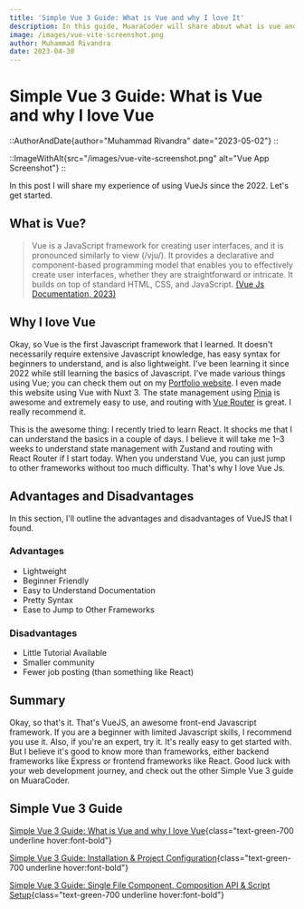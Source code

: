 ```yaml
---
title: 'Simple Vue 3 Guide: What is Vue and why I love It'
description: In this guide, MuaraCoder will share about what is vue and why I love vue, along with the advantages and disadvantages.
image: /images/vue-vite-screenshot.png
author: Muhammad Rivandra
date: 2023-04-30
---
```


# Simple Vue 3 Guide: What is Vue and why I love Vue

::AuthorAndDate{author="Muhammad Rivandra" date="2023-05-02"}
::

::ImageWithAlt{src="/images/vue-vite-screenshot.png" alt="Vue App Screenshot"}
::

In this post I will share my experience of using VueJs since the 2022. Let's get started. 

## What is Vue?

>Vue is a JavaScript framework for creating user interfaces, and it is pronounced similarly to view (/vju/). It provides a declarative and component-based programming model that enables you to effectively create user interfaces, whether they are straightforward or intricate. It builds on top of standard HTML, CSS, and JavaScript. [(Vue Js Documentation, 2023)](https://vuejs.org/guide/introduction.html#what-is-vue)


## Why I love Vue

Okay, so Vue is the first Javascript framework that I learned. It doesn't necessarily require extensive Javascript knowledge, has easy syntax for beginners to understand, and is also lightweight. I've been learning it since 2022 while still learning the basics of Javascript. I've made various things using Vue; you can check them out on my [Portfolio website](https://muhammad-rivandra.netlify.app/#/). I even made this website using Vue with Nuxt 3. The state management using [Pinia](https://pinia.vuejs.org) is awesome and extremely easy to use, and routing with [Vue Router](https://router.vuejs.org) is great. I really recommend it. 


This is the awesome thing: I recently tried to learn React. It shocks me that I can understand the basics in a couple of days. I believe it will take me 1–3 weeks to understand state management with Zustand and routing with React Router if I start today. When you understand Vue, you can just jump to other frameworks without too much difficulty. That's why I love Vue Js.

## Advantages and Disadvantages

In this section, I'll outline the advantages and disadvantages of VueJS that I found.


### Advantages

* Lightweight
* Beginner Friendly
* Easy to Understand Documentation
* Pretty Syntax
* Ease to Jump to Other Frameworks


### Disadvantages 

* Little Tutorial Available 
* Smaller community
* Fewer job posting (than something like React)


## Summary

Okay, so that's it. That's VueJS, an awesome front-end Javascript framework. If you are a beginner with limited Javascript skills, I recommend you use it. Also, if you're an expert, try it. It's really easy to get started with. But I believe it's good to know more than frameworks, either backend frameworks like Express or frontend frameworks like React. Good luck with your web development journey, and check out the other Simple Vue 3 guide on MuaraCoder.

## Simple Vue 3 Guide

[Simple Vue 3 Guide: What is Vue and why I love Vue](/front-end/what-is-vue-and-why-i-love-it){class="text-green-700 underline hover:font-bold"}

[Simple Vue 3 Guide: Installation & Project Configuration](/front-end/vue-installation-and-project-configuration){class="text-green-700 underline hover:font-bold"}

[Simple Vue 3 Guide: Single File Component, Composition API & Script Setup](/front-end/vue-sfc){class="text-green-700 underline hover:font-bold"}

<!-- [Simple Vue 3 Guide: Intro to Vue Router](/){class="text-green-700 underline hover:font-bold"}

[Simple Vue 3 Guide: Deploying Free on Netlify](/){class="text-green-700 underline hover:font-bold"}
 -->
